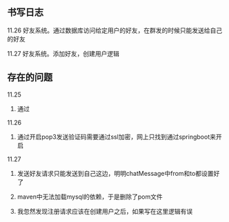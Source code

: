 ## 书写日志

11.26
好友系统。通过数据库访问给定用户的好友，在群发的时候只能发送给自己的好友

11.27
好友系统。添加好友，创建用户逻辑

## 存在的问题

11.25
1.  通过

11.26
1.  通过开启pop3发送验证码需要通过ssl加密，网上只找到通过springboot来开启

11.27
1.  发送好友请求只能发送到自己这边，明明chatMessage中from和to都设置好了
  
2. maven中无法加载mysql的依赖，于是删除了pom文件

3. 我忽然发现注册请求应该在创建用户之后，如果写在这里逻辑有误
           